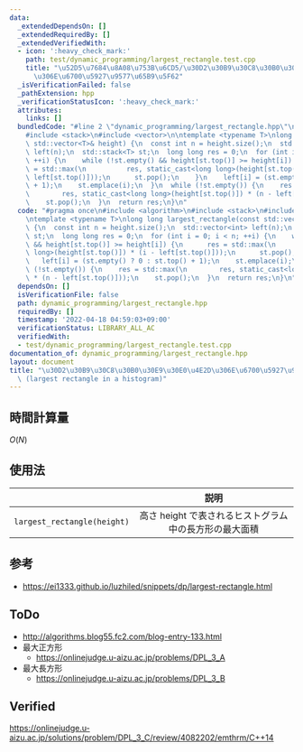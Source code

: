 ```yaml
---
data:
  _extendedDependsOn: []
  _extendedRequiredBy: []
  _extendedVerifiedWith:
  - icon: ':heavy_check_mark:'
    path: test/dynamic_programming/largest_rectangle.test.cpp
    title: "\u52D5\u7684\u8A08\u753B\u6CD5/\u30D2\u30B9\u30C8\u30B0\u30E9\u30E0\u4E2D\
      \u306E\u6700\u5927\u9577\u65B9\u5F62"
  _isVerificationFailed: false
  _pathExtension: hpp
  _verificationStatusIcon: ':heavy_check_mark:'
  attributes:
    links: []
  bundledCode: "#line 2 \"dynamic_programming/largest_rectangle.hpp\"\n#include <algorithm>\n\
    #include <stack>\n#include <vector>\n\ntemplate <typename T>\nlong long largest_rectangle(const\
    \ std::vector<T>& height) {\n  const int n = height.size();\n  std::vector<int>\
    \ left(n);\n  std::stack<T> st;\n  long long res = 0;\n  for (int i = 0; i < n;\
    \ ++i) {\n    while (!st.empty() && height[st.top()] >= height[i]) {\n      res\
    \ = std::max(\n          res, static_cast<long long>(height[st.top()]) * (i -\
    \ left[st.top()]));\n      st.pop();\n    }\n    left[i] = (st.empty() ? 0 : st.top()\
    \ + 1);\n    st.emplace(i);\n  }\n  while (!st.empty()) {\n    res = std::max(\n\
    \        res, static_cast<long long>(height[st.top()]) * (n - left[st.top()]));\n\
    \    st.pop();\n  }\n  return res;\n}\n"
  code: "#pragma once\n#include <algorithm>\n#include <stack>\n#include <vector>\n\
    \ntemplate <typename T>\nlong long largest_rectangle(const std::vector<T>& height)\
    \ {\n  const int n = height.size();\n  std::vector<int> left(n);\n  std::stack<T>\
    \ st;\n  long long res = 0;\n  for (int i = 0; i < n; ++i) {\n    while (!st.empty()\
    \ && height[st.top()] >= height[i]) {\n      res = std::max(\n          res, static_cast<long\
    \ long>(height[st.top()]) * (i - left[st.top()]));\n      st.pop();\n    }\n \
    \   left[i] = (st.empty() ? 0 : st.top() + 1);\n    st.emplace(i);\n  }\n  while\
    \ (!st.empty()) {\n    res = std::max(\n        res, static_cast<long long>(height[st.top()])\
    \ * (n - left[st.top()]));\n    st.pop();\n  }\n  return res;\n}\n"
  dependsOn: []
  isVerificationFile: false
  path: dynamic_programming/largest_rectangle.hpp
  requiredBy: []
  timestamp: '2022-04-18 04:59:03+09:00'
  verificationStatus: LIBRARY_ALL_AC
  verifiedWith:
  - test/dynamic_programming/largest_rectangle.test.cpp
documentation_of: dynamic_programming/largest_rectangle.hpp
layout: document
title: "\u30D2\u30B9\u30C8\u30B0\u30E9\u30E0\u4E2D\u306E\u6700\u5927\u9577\u65B9\u5F62\
  \ (largest rectangle in a histogram)"
---
```



## 時間計算量

$O(N)$


## 使用法

||説明|
|:--:|:--:|
|`largest_rectangle(height)`|高さ $\mathrm{height}$ で表されるヒストグラム中の長方形の最大面積|


## 参考

- https://ei1333.github.io/luzhiled/snippets/dp/largest-rectangle.html


## ToDo

- http://algorithms.blog55.fc2.com/blog-entry-133.html
- 最大正方形
  - https://onlinejudge.u-aizu.ac.jp/problems/DPL_3_A
- 最大長方形
  - https://onlinejudge.u-aizu.ac.jp/problems/DPL_3_B


## Verified

https://onlinejudge.u-aizu.ac.jp/solutions/problem/DPL_3_C/review/4082202/emthrm/C++14
